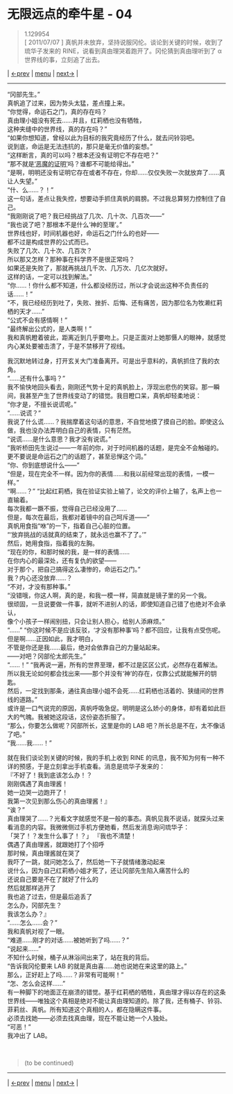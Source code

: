 # 无限远点的牵牛星 - 04
> 1.129954  
> [ 2011/07/07 ] 真帆并未放弃，坚持说服冈伦。谈论到关键的时候，收到了琉华子发来的 RINE，说看到真由理哭着跑开了。冈伦猜到真由理听到了 α 世界线的事，立刻追了出去。  

| [←prev](./0155) | [menu](../) | [next→](./0157) |

---

“冈部先生。”  
真帆追了过来，因为势头太猛，差点撞上来。  
“你觉得，命运石之门，真的存在吗？  
 真由理小姐没有死去……并且，红莉栖也没有牺牲，  
 这种夹缝中的世界线，真的存在吗？”  
“如果你想知道，曾经以此为目标的我究竟经历了什么，就去问铃羽吧。  
 说到底，命运是无法违抗的，那只是毫无价值的妄想。”  
“这样断言，真的可以吗？根本还没有证明它不存在吧？”  
“那不就是<abbr title="拉丁语：probatio diabolica，表示一个极难完成的证明。比如证明不存在，因为证明存在只需要举出一个正面例子，而证明不存在却需要排除所有反面例子。在辩论中使用，则是迫使对方证明己方观点的反面，否则代表己方观点成立。这实际上是将举证义务转移给了对方，而对方却很难完成证明。比如，我说你做了某事，如果你不能证明你没做，那就代表你做了。所以在法律讨论中，才需要“谁主张，谁举证”。">‘恶魔的证明’</abbr>吗？谁都不可能给得出。”  
“是啊，明明还没有证明它存在或者不存在，你却……仅仅失败一次就放弃了……真让人失望。”  
“什、么……？！”  
这一句话，差点让我失控，想要动手抓住真帆的肩膀。不过我总算努力控制住了自己。  
“我刚刚说了吧？我已经挑战了几次、几十次、几百次——”  
“我也说了吧？那根本不是什么‘神的至理’。”  
 世界线也好，时间机器也好，命运石之门什么的也好——  
 都不过是构成世界的公式而已。  
 失败了几次、几十次、几百次？  
 所以那又怎样？那种事在科学界不是很正常吗？  
 如果还是失败了，那就再挑战几千次、几万次、几亿次就好。  
 这样的话，一定可以找到解法。”  
“你……！你什么都不知道，什么都没经历过，所以才会说出这种不负责任的话……！”  
“不，我已经经历到吐了，失败、挫折、后悔、还有痛苦，因为那位名为牧濑红莉栖的天才……”  
“公式不会有感情啊！”  
“最终解出公式的，是人类啊！”  
我和真帆瞪着彼此，距离近到几乎要吻上。只是正面对上她那慑人的眼神，就感觉内心某处要被击溃了，于是不禁移开了视线。  

我沉默地转过身，打开玄关大门准备离开。可是出乎意料的，真帆抓住了我的衣角。  
“……还有什么事吗？”  
我不愉快地回头看去，刚刚还气势十足的真帆脸上，浮现出悲伤的笑容。那一瞬间，我甚至产生了世界线变动了的错觉。我目瞪口呆，真帆却轻柔地说：  
“你才是，不擅长说谎呢。”  
“……说谎？”  
我说了什么谎……？我揣摩着这句话的意思，不自觉地摸了摸自己的脸。即使这么做，我也没办法弄明白自己的表情，只有茫然。  
“说谎……是什么意思？我才没有说谎。”  
“我听桥田先生说过——一年前的你，对于时间机器的话题，是完全不会触碰的。  
 更不要说是命运石之门的话题了，甚至忌惮这个词。”  
“你、你到底想说什么——”  
“但是，现在完全不一样。因为你的表情……和我以前经常出现的表情，一模一样。”  
“啊……？”
“比起红莉栖，我在验证实验上输了，论文的评价上输了，名声上也一直输着。  
 每次我都一蹶不振，觉得自己已经没用了……  
 但是，每次在最后，我都对着镜中的自己呵斥道——”  
真帆用食指“咻”的一下，指着自己心脏的位置。  
“‘放弃挑战的话就真的结束了，就永远也赢不了了。’”  
然后，她用食指，指着我的左胸。  
“现在的你，和那时候的我，是一样的表情……  
 在你内心的最深处，还有复仇的欲望——  
 对于那个，把自己搞得这么凄惨的，命运石之门。”  
我？内心还没放弃……？  
“不对，才没有那种事。”  
“没错哦，你这人啊，真的是，和我一模一样，简直就是镜子里的另一个我。  
 很顽固，一旦说要做一件事，就听不进别人的话，即使知道自己错了也绝对不会承认，  
 像个小孩子一样闹别扭，只会让别人担心，给别人添麻烦。”  
“……”
“你这时候不是应该反驳，‘才没有那种事’吗？都不回应，让我有点受伤呢。  
 但是啊……正因如此，我才明白，  
 不管是你还是我……最后，绝对会依靠自己的力量站起来。  
 ——对吧？冈部伦太郎先生。”  
“……！”
“我再说一遍，所有的世界至理，都不过是区区公式，必然存在着解法。  
 所以我无论如何都会找出来——那个并没有‘神’的存在，仅靠公式就能解开的钥匙。  
 然后，一定找到那条，通往真由理小姐不会死……红莉栖也活着的、狭缝间的世界线的道路。”  
或许是一口气说完的原因，真帆呼吸急促。明明是这么娇小的身体，却有着如此巨大的气魄。我被她这段话，这份姿态折服了。  
“那么，你要怎么做呢？冈部所长，这里是你的 LAB 吧？所长总是不在，太不像话了吧。”  
“我……我……！”  

就在我们谈论到关键的时候，我的手机上收到 RINE 的讯息，我不知为何有一种不详的预感，于是立刻拿出手机查看。消息是琉华子发来的：  
『不好了！我到底该怎么办！？  
 刚刚偶遇了真由理酱！  
 她一边哭一边跑开了！  
 我第一次见到那么伤心的真由理酱！』  
“诶？”  
真由理哭了……？光看文字就感觉不是一般的事态。真帆见我不说话，就探头过来看消息的内容。我微微侧过手机方便她看，然后发消息询问琉华子：  
「哭了！？发生什么事了！？」
『我也不清楚！  
 偶遇了真由理酱，就跟她打了个招呼  
 那时候，真由理酱就在哭了  
 我吓了一跳，就问她怎么了，然后她一下子就情绪激动起来  
 说什么，因为自己红莉栖小姐才死了，还让冈部先生陷入痛苦什么的  
 还说自己要是不在了就好了什么的  
 然后就那样逃开了  
 我也追了过去，但是最后追丢了  
 怎么办，冈部先生？  
 我该怎么办？』  
“……怎么……会？”  
我和真帆对视了一眼。  
“难道……刚才的对话……被她听到了吗……？”  
“说起来……”  
不知什么时候，桶子从淋浴间出来了，站在我的背后。  
“告诉我冈伦要来 LAB 的就是真由喜……她也说她在来这里的路上。”  
那么，正好赶上了吗……？非常有可能啊！”  
“怎、怎么会这样……”  
有一种脚下的地面正在崩溃的错觉。基于红莉栖的牺牲，真由理才得以存在的这条世界线——唯独这个真相是绝对不能让真由理知道的。除了我，还有桶子、铃羽、菲莉丝、真帆。所有知道这个真相的人，都在隐瞒这件事。  
必须去找她——必须去找真由理，现在不能让她一个人独处。  
“可恶！”  
我冲出了 LAB。  


<br/>

> (to be continued)

---

| [←prev](./0155) | [menu](../) | [next→](./0157) |
